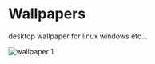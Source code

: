 # Wallpapers
desktop wallpaper for linux windows etc...


![wallpaper 1](https://github.com/user-attachments/assets/e30086cb-fa17-4d80-9e71-80a19a175152)
